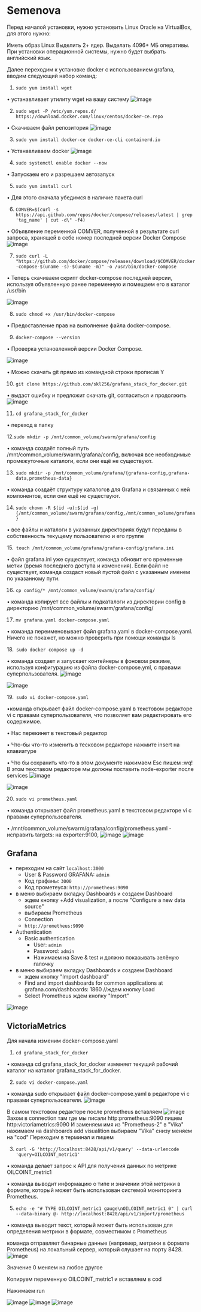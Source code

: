 # Semenova

Перед началой установки, нужно установить Linux Oracle на VirtualBox, для этого нужно:

Иметь образ Linux
Выделить 2+ ядер.
Выделать 4096+ МБ оперативы.
При установки операционной системы, нужно будет выбрать английский язык.

Далее переходим к установке docker с использованием grafana, вводим следующий набор команд:

1. `sudo yum install wget`

• устанавливает утилиту wget на вашу систему
![image](https://github.com/user-attachments/assets/b2650d1d-f531-4e25-9842-012e9076cc60)

2. `sudo wget -P /etc/yum.repos.d/ https://download.docker.com/linux/centos/docker-ce.repo`

• Скачиваем файл репозитория
![image](https://github.com/user-attachments/assets/8974b604-8238-4c21-aa7e-33faa8bc1952)

3. `sudo yum install docker-ce docker-ce-cli containerd.io`

• Устанавливаем docker
![image](https://github.com/user-attachments/assets/ffdd913c-33d2-4489-a59c-581928dbc968)

4. `sudo systemctl enable docker --now`

• Запускаем его и разрешаем автозапуск

5. `sudo yum install curl`

• Для этого сначала убедимся в наличие пакета curl

6. `COMVER=$(curl -s https://api.github.com/repos/docker/compose/releases/latest | grep 'tag_name' | cut -d\" -f4)`

• Объявление переменной COMVER, полученной в результате curl запроса, хранящей в себе номер последней
версии Docker Compose
![image](https://github.com/user-attachments/assets/1a319c45-0467-4354-80ae-8adb82d8ad57)

7. `sudo curl -L "https://github.com/docker/compose/releases/download/$COMVER/docker-compose-$(uname -s)-$(uname -m)" -o /usr/bin/docker-compose`                        

• Теперь скачиваем скрипт docker-compose последней версии, используя объявленную ранее переменную и помещаем его в каталог /usr/bin

![image](https://github.com/user-attachments/assets/6f4a7ffc-ff0c-4155-a082-07d7d0efc5e5)

8. `sudo chmod +x /usr/bin/docker-compose`

• Предоставление прав на выполнение файла docker-compose.

9. `docker-compose --version`

• Проверка установленной версии Docker Compose.

![image](https://github.com/user-attachments/assets/5a7024a8-b070-489c-a21b-1799118f110a)

• Можно скачать git прямо из командной строки прописав Y

10. `git clone https://github.com/skl256/grafana_stack_for_docker.git`

• выдаст ошибку и предложит скачать git, согласиться и продолжить
![image](https://github.com/user-attachments/assets/b469b556-d8b7-467c-a1d9-125487dcafd8)

11. `cd grafana_stack_for_docker`
    
• переход в папку

12.`sudo mkdir -p /mnt/common_volume/swarm/grafana/config`

• команда создаёт полный путь /mnt/common_volume/swarm/grafana/config, включая все необходимые промежуточные каталоги, если они ещё не существуют.

13. `sudo mkdir -p /mnt/common_volume/grafana/{grafana-config,grafana-data,prometheus-data}`

• команда создаёт структуру каталогов для Grafana и связанных с ней компонентов, если они ещё не существуют.

14. `sudo chown -R $(id -u):$(id -g) {/mnt/common_volume/swarm/grafana/config,/mnt/common_volume/grafana}`

• все файлы и каталоги в указанных директориях будут переданы в собственность текущему пользователю и его группе

15.` touch /mnt/common_volume/grafana/grafana-config/grafana.ini`

• файл grafana.ini уже существует, команда обновит его временные метки (время последнего доступа и изменения). Если файл не существует, команда создаст новый пустой файл с указанным именем по указанному пути.

16. `cp config/* /mnt/common_volume/swarm/grafana/config/`

• команда копирует все файлы и подкаталоги из директории config в директорию /mnt/common_volume/swarm/grafana/config/

17. `mv grafana.yaml docker-compose.yaml `

• команда переименовывает файл grafana.yaml в docker-compose.yaml. Ничего не покажет, но можно проверить при помощи команды ls

18.` sudo docker compose up -d`

• команда создает и запускает контейнеры в фоновом режиме, используя конфигурацию из файла docker-compose.yml, с правами суперпользователя.
![image](https://github.com/user-attachments/assets/a58b0533-185d-49d2-b5ae-f48ce5ec261f)

![image](https://github.com/user-attachments/assets/929f2f13-f8e2-4a24-8bef-a423f785b144)

19.` sudo vi docker-compose.yaml`

•команда открывает файл docker-compose.yaml в текстовом редакторе vi с правами суперпользователя, что позволяет вам редактировать его содержимое.

• Нас перекинет в текстовый редактор

• Что-бы что-то изменить в тесковом редакторе нажмите insert на клавиатуре

• Что бы сохранить что-то в этом документе нажимаем Esc пишем :wq! В этом текставом редакторе мы должны поставить node-exporter после services
![image](https://github.com/user-attachments/assets/3b7cdd9c-0a33-4d84-ae8d-d56f99fa35ac)


![image](https://github.com/user-attachments/assets/c2c56867-dfd8-4cd8-aeec-fc2332f54861)

20. `sudo vi prometheus.yaml `

• команда открывает файл prometheus.yaml в текстовом редакторе vi с правами суперпользователя.

• /mnt/common_volume/swarm/grafana/config/prometheus.yaml - исправить targets: на exporter:9100,
![image](https://github.com/user-attachments/assets/92943bf8-6331-4269-a1d2-f3dc44080577)
![image](https://github.com/user-attachments/assets/61c52dfe-6091-40d1-a314-80d7bca39245)

## Grafana

* переходим на сайт `localhost:3000`
    * User & Password GRAFANA: `admin`
    * Код графаны: `3000`
    * Код прометеуса: `http://prometheus:9090`
* в меню выбираем вкладку Dashboards и создаем Dashboard
    * ждем кнопку +Add visualization, а после "Configure a new data source"
    * выбираем Prometheus
    * Connection
    * `http://prometheus:9090`
* Authentication
    * Basic authentication
        * User: `admin`
        * Password: `admin`
        * Нажимаем на Save & test и должно показывать зелёную галочку
* в меню выбираем вкладку Dashboards и создаем Dashboard
    * ждем кнопку "Import dashboard"
    * Find and import dashboards for common applications at grafana.com/dashboards: 1860 //ждем кнопку Load
    * Select Prometheus ждем кнопку "Import"

![image](https://github.com/user-attachments/assets/68774952-a375-4e77-8b1e-a61d1210d443)

## VictoriaMetrics

Для начала изменим docker-compose.yaml

1. `cd grafana_stack_for_docker`

• команда cd grafana_stack_for_docker изменяет текущий рабочий каталог на каталог grafana_stack_for_docker.

2. `sudo vi docker-compose.yaml`

• команда sudo открывает файл docker-compose.yaml в редакторе vi с правами суперпользователя.
![image](https://github.com/user-attachments/assets/1a957374-26c9-4b6f-96c1-0741d8d1b745)

В самом текстовом редакторе после prometheus вставляем
![image](https://github.com/user-attachments/assets/b25ebd84-0173-4e2c-9fe5-c94b7c290a37)
Захом в connection
там где мы писали http:prometheus:9090 пишем http:victoriametrics:9090 И заменяем имя из "Prometheus-2" в "Vika"
нажимаем на dashboards add visualition выбираем "Vika"
снизу меняем на "cod"
Переходим в терминал и пишем

3. `curl -G 'http://localhost:8428/api/v1/query' --data-urlencode 'query=OILCOINT_metric1'`

• команда делает запрос к API для получения данных по метрике OILCOINT_metric1

• команда выводит информацию о типе и значении этой метрики в формате, который может быть использован системой мониторинга Prometheus.

5. `echo -e "# TYPE OILCOINT_metric1 gauge\nOILCOINT_metric1 0" | curl --data-binary @- http://localhost:8428/api/v1/import/prometheus  `

• команда выводит текст, который может быть использован для определения метрики в формате, совместимом с Prometheus

команда отправляет бинарные данные (например, метрики в формате Prometheus) на локальный сервер, который слушает на порту 8428.
![image](https://github.com/user-attachments/assets/45c35e91-2867-4a03-8d27-262c3a7ac9da)

Значение 0 меняем на любое другое

Копируем переменную OILCOINT_metric1 и вставляем в cod

Нажимаем run

![image](https://github.com/user-attachments/assets/e6d1a7a9-3bc7-43da-a19c-c3304a535cb6)
![image](https://github.com/user-attachments/assets/b1fc3cd1-9abf-451d-9779-60872a566a98)
![image](https://github.com/user-attachments/assets/739a9d3f-163b-40df-bc74-f5b76613a5f5)











